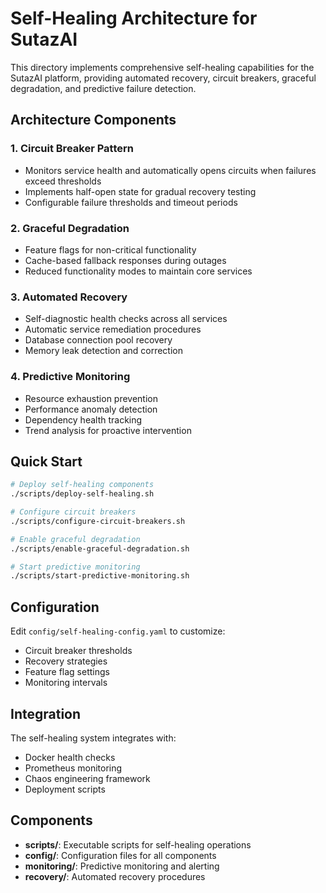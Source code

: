 # Self-Healing Architecture for SutazAI

This directory implements comprehensive self-healing capabilities for the SutazAI platform, providing automated recovery, circuit breakers, graceful degradation, and predictive failure detection.

## Architecture Components

### 1. Circuit Breaker Pattern
- Monitors service health and automatically opens circuits when failures exceed thresholds
- Implements half-open state for gradual recovery testing
- Configurable failure thresholds and timeout periods

### 2. Graceful Degradation
- Feature flags for non-critical functionality
- Cache-based fallback responses during outages
- Reduced functionality modes to maintain core services

### 3. Automated Recovery
- Self-diagnostic health checks across all services
- Automatic service remediation procedures
- Database connection pool recovery
- Memory leak detection and correction

### 4. Predictive Monitoring
- Resource exhaustion prevention
- Performance anomaly detection
- Dependency health tracking
- Trend analysis for proactive intervention

## Quick Start

```bash
# Deploy self-healing components
./scripts/deploy-self-healing.sh

# Configure circuit breakers
./scripts/configure-circuit-breakers.sh

# Enable graceful degradation
./scripts/enable-graceful-degradation.sh

# Start predictive monitoring
./scripts/start-predictive-monitoring.sh
```

## Configuration

Edit `config/self-healing-config.yaml` to customize:
- Circuit breaker thresholds
- Recovery strategies
- Feature flag settings
- Monitoring intervals

## Integration

The self-healing system integrates with:
- Docker health checks
- Prometheus monitoring
- Chaos engineering framework
- Deployment scripts

## Components

- **scripts/**: Executable scripts for self-healing operations
- **config/**: Configuration files for all components
- **monitoring/**: Predictive monitoring and alerting
- **recovery/**: Automated recovery procedures